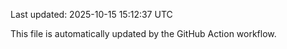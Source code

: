 Last updated: 2025-10-15 15:12:37 UTC

This file is automatically updated by the GitHub Action workflow.
